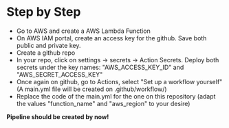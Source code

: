 # Step by Step

- Go to AWS and create a AWS Lambda Function
- On AWS IAM portal, create an access key for the github. Save both public and private key.
- Create a github repo
- In your repo, click on settings -> secrets -> Action Secrets. Deploy both secrets under the key names: "AWS_ACCESS_KEY_ID" and "AWS_SECRET_ACCESS_KEY"
- Once again on github, go to Actions, select "Set up a workflow yourself" (A main.yml file will be created on .github/workflow/)
- Replace the code of the main.yml for the one on this repository (adapt the values "function_name" and "aws_region" to your desire)

**Pipeline should be created by now!**
